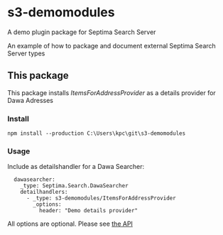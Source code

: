 # s3-demomodules
A demo plugin package for Septima Search Server  

An example of how to package and document external Septima Search Server types

## This package  

This package installs _ItemsForAddressProvider_ as a details provider for Dawa Adresses

### Install

`npm install --production C:\Users\kpc\git\s3-demomodules`

### Usage

Include as detailshandler for a Dawa Searcher:

```
  dawasearcher:
    _type: Septima.Search.DawaSearcher
    detailhandlers:
      - _type: s3-demomodules/ItemsForAddressProvider
        _options:
          header: "Demo details provider"
```  

All options are optional. Please see [the API](api.md)